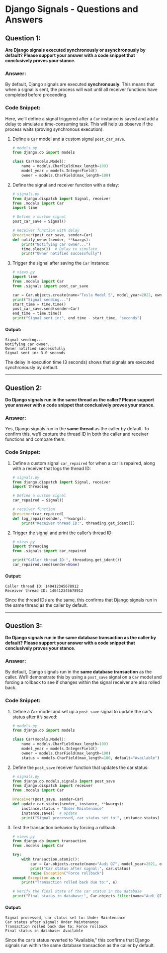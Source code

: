 
# Django Signals - Questions and Answers

## Question 1:
**Are Django signals executed synchronously or asynchronously by default? Please support your answer with a code snippet that conclusively proves your stance.**

### Answer:
By default, Django signals are executed **synchronously**. This means that when a signal is sent, the process will wait until all receiver functions have completed before proceeding.

### Code Snippet:
Here, we’ll define a signal triggered after a `Car` instance is saved and add a delay to simulate a time-consuming task. This will help us observe if the process waits (proving synchronous execution).

1. Define a `Car` model and a custom signal `post_car_save`.

   ```python
   # models.py
   from django.db import models

   class Car(models.Model):
       name = models.CharField(max_length=100)
       model_year = models.IntegerField()
       owner = models.CharField(max_length=100)
   ```

2. Define the signal and receiver function with a delay:

   ```python
   # signals.py
   from django.dispatch import Signal, receiver
   from .models import Car
   import time

   # Define a custom signal
   post_car_save = Signal()

   # Receiver function with delay
   @receiver(post_car_save, sender=Car)
   def notify_owner(sender, **kwargs):
       print("Notifying car owner...")
       time.sleep(3)  # Delay to simulate 
       print("Owner notified successfully")
   ```

3. Trigger the signal after saving the `Car` instance:

   ```python
   # views.py 
   import time
   from .models import Car
   from .signals import post_car_save

   car = Car.objects.create(name="Tesla Model S", model_year=2022, owner="Alice")
   print("Signal sending...")
   start_time = time.time()
   post_car_save.send(sender=Car)
   end_time = time.time()
   print("Signal sent in:", end_time - start_time, "seconds")
   ```

#### Output:
```
Signal sending...
Notifying car owner...
Owner notified successfully
Signal sent in: 3.0 seconds
```

The delay in execution time (3 seconds) shows that signals are executed synchronously by default.

---

## Question 2:
**Do Django signals run in the same thread as the caller? Please support your answer with a code snippet that conclusively proves your stance.**

### Answer:
Yes, Django signals run in the **same thread** as the caller by default. To confirm this, we’ll capture the thread ID in both the caller and receiver functions and compare them.

### Code Snippet:
1. Define a custom signal `car_repaired` for when a car is repaired, along with a receiver that logs the thread ID:

   ```python
   # signals.py
   from django.dispatch import Signal, receiver
   import threading

   # Define a custom signal
   car_repaired = Signal()

   # receiver function
   @receiver(car_repaired)
   def log_repair(sender, **kwargs):
       print("Receiver thread ID:", threading.get_ident())
   ```

2. Trigger the signal and print the caller’s thread ID:

   ```python
   # views.py 
   import threading
   from .signals import car_repaired

   print("Caller thread ID:", threading.get_ident())
   car_repaired.send(sender=None)
   ```

#### Output:
```
Caller thread ID: 140412345678912
Receiver thread ID: 140412345678912
```

Since the thread IDs are the same, this confirms that Django signals run in the same thread as the caller by default.

---

## Question 3:
**Do Django signals run in the same database transaction as the caller by default? Please support your answer with a code snippet that conclusively proves your stance.**

### Answer:
By default, Django signals run in the **same database transaction** as the caller. We’ll demonstrate this by using a `post_save` signal on a `Car` model and forcing a rollback to see if changes within the signal receiver are also rolled back.

### Code Snippet:
1. Define a `Car` model and set up a `post_save` signal to update the car’s status after it’s saved:

   ```python
   # models.py
   from django.db import models

   class Car(models.Model):
       name = models.CharField(max_length=100)
       model_year = models.IntegerField()
       owner = models.CharField(max_length=100)
       status = models.CharField(max_length=100, default="Available")
   ```

2. Define the `post_save` receiver function that updates the car status:

   ```python
   # signals.py
   from django.db.models.signals import post_save
   from django.dispatch import receiver
   from .models import Car

   @receiver(post_save, sender=Car)
   def update_car_status(sender, instance, **kwargs):
       instance.status = "Under Maintenance"
       instance.save()  # Update 
       print("Signal processed, car status set to:", instance.status)
   ```

3. Test the transaction behavior by forcing a rollback:

   ```python
   # views.py 
   from django.db import transaction
   from .models import Car

   try:
       with transaction.atomic():
           car = Car.objects.create(name="Audi Q7", model_year=2021, owner="Bob")
           print("Car status after signal:", car.status)
           raise Exception("Force rollback")
   except Exception as e:
       print("Transaction rolled back due to:", e)

   # Verify the final state of the car status in the database
   print("Final status in database:", Car.objects.filter(name="Audi Q7").first().status)
   ```

#### Output:
```
Signal processed, car status set to: Under Maintenance
Car status after signal: Under Maintenance
Transaction rolled back due to: Force rollback
Final status in database: Available
```

Since the car’s status reverted to "Available," this confirms that Django signals run within the same database transaction as the caller by default.

